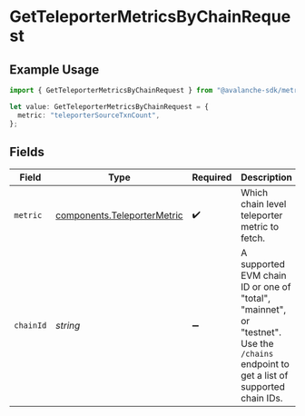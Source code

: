 # GetTeleporterMetricsByChainRequest

## Example Usage

```typescript
import { GetTeleporterMetricsByChainRequest } from "@avalanche-sdk/metrics/models/operations";

let value: GetTeleporterMetricsByChainRequest = {
  metric: "teleporterSourceTxnCount",
};
```

## Fields

| Field                                                                                                                                 | Type                                                                                                                                  | Required                                                                                                                              | Description                                                                                                                           | Example                                                                                                                               |
| ------------------------------------------------------------------------------------------------------------------------------------- | ------------------------------------------------------------------------------------------------------------------------------------- | ------------------------------------------------------------------------------------------------------------------------------------- | ------------------------------------------------------------------------------------------------------------------------------------- | ------------------------------------------------------------------------------------------------------------------------------------- |
| `metric`                                                                                                                              | [components.TeleporterMetric](../../models/components/teleportermetric.md)                                                            | :heavy_check_mark:                                                                                                                    | Which chain level teleporter metric to fetch.                                                                                         | teleporterSourceTxnCount                                                                                                              |
| `chainId`                                                                                                                             | *string*                                                                                                                              | :heavy_minus_sign:                                                                                                                    | A supported EVM chain ID or one of "total", "mainnet", or "testnet". Use the `/chains` endpoint to get a list of supported chain IDs. | 43114                                                                                                                                 |